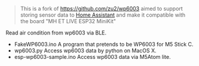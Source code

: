 > This is a fork of https://github.com/zu2/wp6003 aimed to support storing sensor data to [Home Assistant](https://www.home-assistant.io) and make it compatible with the board "MH ET LIVE ESP32 MiniKit"


Read air condition from wp6003 via BLE.

- FakeWP6003.ino	A program that pretends to be WP6003 for M5 Stick C.
- wp6003.py		Access wp6003 data by python on MacOS X.
- esp-wp6003-sample.ino	Access wp6003 data via M5Atom lite.
